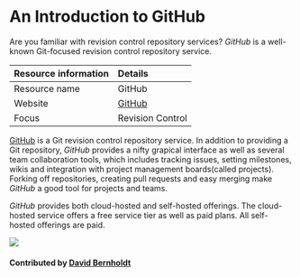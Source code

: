 # An Introduction to GitHub

Are you familiar with revision control repository services? *GitHub* is a well-known Git-focused revision control repository service.

Resource information | Details 
:--- | :--- 
Resource name | GitHub
Website | [GitHub](https://github.com)
Focus | Revision Control

[GitHub](https://github.com) is a Git revision control repository service. In addition to providing a Git repository, *GitHub* provides a nifty grapical interface as well as several team collaboration tools, which includes tracking issues, setting milestones, wikis and integration with project management boards(called projects). Forking off repositories, creating pull requests and easy merging make *GitHub* a good tool for projects and teams.

*GitHub* provides both cloud-hosted and self-hosted offerings.  The cloud-hosted service offers a free service tier as well as paid plans.  All self-hosted offerings are paid.

<img src='https://github.com/betterscientificsoftware/images/blob/master/Logo-class-github.jpg' class='logo' />

#### Contributed by [David Bernholdt](http://github.com/bernhold "David Bernholdt")

<!---
Publish: yes
Categories: development
Topics: revision control
Tags: service, tool
Level: 2
Prerequisites: defaults
Aggregate: none
--->

